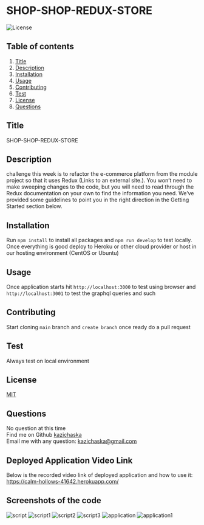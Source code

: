 # SHOP-SHOP-REDUX-STORE

![License](https://img.shields.io/badge/License-MIT%20-yellow.svg)

## Table of contents
1. [Title](#title)
2. [Description](#description)
3. [Installation](#installation)
4. [Usage](#usage)
5. [Contributing](#contributing)
6. [Test](#test)
7. [License](#license)
8. [Questions](#questions)

## Title
SHOP-SHOP-REDUX-STORE

## Description
challenge this week is to refactor the e-commerce platform from the module project so that it uses Redux (Links to an external site.). You won’t need to make sweeping changes to the code, but you will need to read through the Redux documentation on your own to find the information you need. We’ve provided some guidelines to point you in the right direction in the Getting Started section below.

## Installation
Run `npm install` to install all packages and `npm run develop` to test locally. Once everything is good deploy to Heroku or other cloud provider or host in our hosting environment (CentOS or Ubuntu)

## Usage
Once application starts hit `http://localhost:3000` to test using browser and `http://localhost:3001` to test the graphql queries and such

## Contributing
Start cloning `main` branch and `create branch` once ready do a pull request

## Test
Always test on local environment

## License
[MIT](https://gist.github.com/nicolasdao/a7adda51f2f185e8d2700e1573d8a633#mit-license)

## Questions
No question at this time<br />
Find me on Github [kazichaska](https://github.com/kazichaska)<br />
Email me with any question: kazichaska@gmail.com <br />

## Deployed Application Video Link 
Below is the recorded video link of deployed application and how to use it:
https://calm-hollows-41642.herokuapp.com/ 

## Screenshots of the code
![script](./client/src/assets/images/script.png)
![script1](./client/src/assets/images/script1.png)
![script2](./client/src/assets/images/script2.png)
![script3](./client/src/assets/images/script3.png)
![application](./client/src/assets/images/application.png)
![application1](./client/src/assets/images/application1.png)
